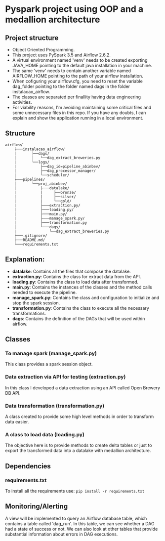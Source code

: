 # Pyspark project using OOP and a medallion architecture

## Project structure
- Object Oriented Programming.
- This project uses PySpark 3.5 and Airflow 2.6.2.
- A virtual environment named 'venv' needs to be created exporting JAVA_HOME pointing to the default java installation in your machine.
- The same 'venv' needs to contain another variable named AIRFLOW_HOME pointing to the path of your airflow installation.
- When cofiguring your airflow.cfg, you need to reset the variable dag_folder pointing to the folder named dags in the folder instalacao_airflow.
- The classes are separated per finallity having data engineering activities.
- For viability reasons, I'm avoiding maintaining some critical files and some unnecessary files in this repo. If you have any doubts, I can explain and show the application running in a local environment.

## Structure

```
airflow/
    ├───instalacao_airflow/
    |       ├──dags/
    |       |   └──dag_extract_breweries.py
    |       └──logs/
    |           ├──dag_id=pipeline_abinbev/
    |           ├──dag_processor_manager/
    |           └──scheduler/
    ├───pipelines/
    |       └──proj_abinbev/
    |           ├───datalake/
    |           |     ├──bronze/
    |           |     ├──silver/
    |           |     └──gold/
    |           ├───extraction.py/
    |           ├───loading.py/
    |           ├───main.py/
    |           ├───manage_spark.py/
    |           ├───transformation.py
    |           └───dags/
    |               └──dag_extract_breweries.py
    ├───.gitignore/
    ├───README.md/
    └───requirements.txt
```

## Explanation:

- **datalake**: Contains all the files that compose the datalake.
- **extraction.py**: Contains the class for extract data from the API.
- **loading.py**: Contains the class to load data after transformed.
- **main.py**: Contains the instances of the classes and the method calls needed to execute the pipeline.  
- **manage_spark.py**: Contains the class and configuration to initialize and stop the spark session.
- **transformation.py**: Contains the class to execute all the necessary transformations.
- **dags**: Contains the definition of the DAGs that will be used within airflow.


## Classes

### To manage spark (manage_spark.py)
This class provides a spark session object.

### Data extraction via API for testing (extraction.py)
In this class I developed a data extraction using an API called Open Brewery DB API.

### Data transformation (transformation.py)
A class created to provide some high level methods in order to transform data easier.

### A class to load data (loading.py)
The objective here is to provide methods to create delta tables or just to export the transformed data into a datalake with medallion architecture.


## Dependencies

### requirements.txt
To install all the requirements use: `pip install -r requirements.txt`


## Monitoring/Alerting
A view will be implemented to query an Airflow database table, which contains a table called 'dag_run'. In this table, we can see whether a DAG had a state of success or not. We can also look at other tables that provide substantial information about errors in DAG executions.
